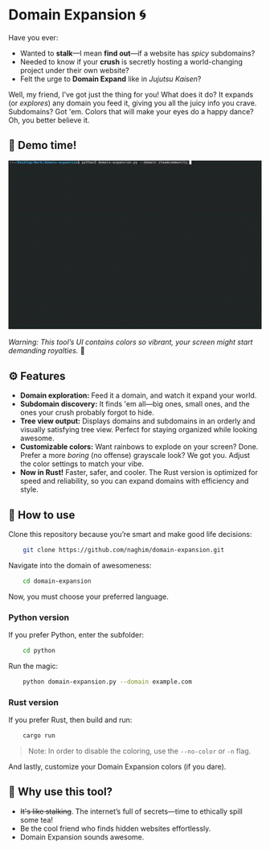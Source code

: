 # Domain Expansion 🌀

Have you ever:

- Wanted to **stalk**—I mean **find out**—if a website has _spicy_ subdomains?
- Needed to know if your **crush** is secretly hosting a world-changing project under their own website?
- Felt the urge to **Domain Expand** like in _Jujutsu Kaisen_?

Well, my friend, I’ve got just the thing for you! What does it do? It expands (or _explores_) any domain you feed it, giving you all the juicy info you crave. Subdomains? Got 'em. Colors that will make your eyes do a happy dance? Oh, you better believe it.

## 🎥 **Demo time!**

![Demo gif](demo.gif)

_Warning: This tool’s UI contains colors so vibrant, your screen might start demanding royalties._ 🌈

## ⚙️ **Features**

- **Domain exploration:** Feed it a domain, and watch it expand your world.
- **Subdomain discovery:** It finds 'em all—big ones, small ones, and the ones your crush probably forgot to hide.
- **Tree view output:** Displays domains and subdomains in an orderly and visually satisfying tree view. Perfect for staying organized while looking awesome.
- **Customizable colors:** Want rainbows to explode on your screen? Done. Prefer a more _boring_ (no offense) grayscale look? We got you. Adjust the color settings to match your vibe.
- **Now in Rust!** Faster, safer, and cooler. The Rust version is optimized for speed and reliability, so you can expand domains with efficiency and style.

## 🔧 **How to use**

Clone this repository because you’re smart and make good life decisions:

```bash
    git clone https://github.com/naghim/domain-expansion.git
```

Navigate into the domain of awesomeness:

```bash
    cd domain-expansion
```

Now, you must choose your preferred language.

### Python version

If you prefer Python, enter the subfolder:

```bash
    cd python
```

Run the magic:

```bash
    python domain-expansion.py --domain example.com
```

### Rust version

If you prefer Rust, then build and run:

```bash
    cargo run
```

> Note:
> In order to disable the coloring, use the `--no-color` or `-n` flag.

And lastly, customize your Domain Expansion colors (if you dare).

## 👀 Why use this tool?

- ~~It's like stalking~~. The internet’s full of secrets—time to ethically spill some tea!
- Be the cool friend who finds hidden websites effortlessly.
- Domain Expansion sounds awesome.
